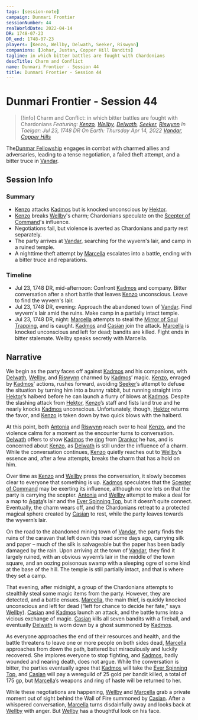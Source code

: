 ```yaml
---
tags: [session-note]
campaign: Dunmari Frontier
sessionNumber: 44
realWorldDate: 2022-04-14
DR: 1748-07-23
DR_end: 1748-07-23
players: [Kenzo, Wellby, Delwath, Seeker, Riswynn]
companions: [Johar, Justan, Copper Hill Bandits]
tagline: in which bitter battles are fought with Chardonians
descTitle: Charm and Conflict
name: Dunmari Frontier - Session 44
title: Dunmari Frontier - Session 44
---
```

# Dunmari Frontier - Session 44

>[!info] Charm and Conflict: in which bitter battles are fought with Chardonians
> *Featuring: [Kenzo](<../../../people/pcs/dunmar-fellowship/kenzo.md>), [Wellby](<../../../people/pcs/dunmar-fellowship/wellby.md>), [Delwath](<../../../people/pcs/dunmar-fellowship/delwath.md>), [Seeker](<../../../people/pcs/dunmar-fellowship/seeker.md>), [Riswynn](<../../../people/pcs/dunmar-fellowship/riswynn.md>)*
> *In Taelgar: Jul 23, 1748 DR*
> *On Earth: Thursday Apr 14, 2022*
> *[Vandar](<../../../gazetteer/greater-dunmar/realms/dunmar/central-dunmar/vandar.md>), [Copper Hills](<../../../gazetteer/greater-dunmar/darba-highlands/copper-hills.md>)*

The[Dunmar Fellowship](<../../../people/pcs/dunmar-fellowship/dunmar-fellowship.md>) engages in combat with charmed allies and adversaries, leading to a tense negotiation, a failed theft attempt, and a bitter truce in [Vandar](<../../../gazetteer/greater-dunmar/realms/dunmar/central-dunmar/vandar.md>).
## Session Info
### Summary
- [Kenzo](<../../../people/pcs/dunmar-fellowship/kenzo.md>) attacks [Kadmos](<../../../people/chardonians/kadmos.md>) but is knocked unconscious by [Hektor](<../../../people/chardonians/hektor.md>).
- [Kenzo](<../../../people/pcs/dunmar-fellowship/kenzo.md>) breaks [Wellby](<../../../people/pcs/dunmar-fellowship/wellby.md>)'s charm; Chardonians speculate on the [Scepter of Command](<../../../things/artifacts-of-power/scepter-of-command.md>)'s influence.
- Negotiations fail, but violence is averted as Chardonians and party rest separately.
- The party arrives at [Vandar](<../../../gazetteer/greater-dunmar/realms/dunmar/central-dunmar/vandar.md>), searching for the wyvern's lair, and camp in a ruined temple. 
- A nighttime theft attempt by [Marcella](<../../../people/chardonians/marcella.md>) escalates into a battle, ending with a bitter truce and reparations.

### Timeline
- Jul 23, 1748 DR, mid-afternoon: Confront [Kadmos](<../../../people/chardonians/kadmos.md>) and company. Bitter conversation after a short battle that leaves [Kenzo](<../../../people/pcs/dunmar-fellowship/kenzo.md>) unconscious. Leave to find the wyvern's lair. 
- Jul 23, 1748 DR, evening: Approach the abandoned town of [Vandar](<../../../gazetteer/greater-dunmar/realms/dunmar/central-dunmar/vandar.md>). Find wyvern's lair amid the ruins. Make camp in a partially intact temple.
- Jul 23, 1748 DR, night: [Marcella](<../../../people/chardonians/marcella.md>) attempts to steal the [Mirror of Soul Trapping](<../treasure/treasure-from-agata/mirror-of-soul-trapping.md>), and is caught. [Kadmos](<../../../people/chardonians/kadmos.md>) and [Casian](<../../../people/chardonians/casian.md>) join the attack. [Marcella](<../../../people/chardonians/marcella.md>) is knocked unconscious and left for dead; bandits are killed. Fight ends in bitter stalemate. Wellby speaks secretly with Marcella. 


## Narrative
We begin as the party faces off against [Kadmos](<../../../people/chardonians/kadmos.md>) and his companions, with [Delwath](<../../../people/pcs/dunmar-fellowship/delwath.md>), [Wellby](<../../../people/pcs/dunmar-fellowship/wellby.md>), and [Riswynn](<../../../people/pcs/dunmar-fellowship/riswynn.md>) charmed by [Kadmos](<../../../people/chardonians/kadmos.md>)’ magic. [Kenzo](<../../../people/pcs/dunmar-fellowship/kenzo.md>), enraged by [Kadmos](<../../../people/chardonians/kadmos.md>)’ actions, rushes forward, avoiding [Seeker](<../../../people/pcs/dunmar-fellowship/seeker.md>)’s attempt to defuse the situation by turning him into a bunny rabbit, but running straight into [Hektor](<../../../people/chardonians/hektor.md>)’s halberd before he can launch a flurry of blows at [Kadmos](<../../../people/chardonians/kadmos.md>). Despite the slashing attack from [Hektor](<../../../people/chardonians/hektor.md>), [Kenzo](<../../../people/pcs/dunmar-fellowship/kenzo.md>)’s staff and fists land true and he nearly knocks [Kadmos](<../../../people/chardonians/kadmos.md>) unconscious. Unfortunately, though, [Hektor](<../../../people/chardonians/hektor.md>) returns the favor, and [Kenzo](<../../../people/pcs/dunmar-fellowship/kenzo.md>) is taken down by two quick blows with the halberd.

At this point, both [Antonia](<../../../people/chardonians/antonia.md>) and [Riswynn](<../../../people/pcs/dunmar-fellowship/riswynn.md>) reach over to heal [Kenzo](<../../../people/pcs/dunmar-fellowship/kenzo.md>), and the violence calms for a moment as the encounter turns to conversation. [Delwath](<../../../people/pcs/dunmar-fellowship/delwath.md>) offers to show [Kadmos](<../../../people/chardonians/kadmos.md>) the [ring](<../treasure/treasure-from-agata/ring-of-displacement.md>) from [Drankor](<../../../history/drankorian-era/drankor.md>) he has, and is concerned about [Kenzo](<../../../people/pcs/dunmar-fellowship/kenzo.md>), as [Delwath](<../../../people/pcs/dunmar-fellowship/delwath.md>) is still under the influence of a charm. While the conversation continues, [Kenzo](<../../../people/pcs/dunmar-fellowship/kenzo.md>) quietly reaches out to [Wellby](<../../../people/pcs/dunmar-fellowship/wellby.md>)’s essence and, after a few attempts, breaks the charm that has a hold on him. 

Over time as [Kenzo](<../../../people/pcs/dunmar-fellowship/kenzo.md>) and [Wellby](<../../../people/pcs/dunmar-fellowship/wellby.md>) press the conversation, it slowly becomes clear to everyone that something is up. [Kadmos](<../../../people/chardonians/kadmos.md>) speculates that the [Scepter of Command](<../../../things/artifacts-of-power/scepter-of-command.md>) may be exerting its influence, although no one lets on that the party is carrying the scepter. [Antonia](<../../../people/chardonians/antonia.md>) and [Wellby](<../../../people/pcs/dunmar-fellowship/wellby.md>) attempt to make a deal for a map to [Agata](<../../../people/fey/agata.md>)’s lair and the [Ever Spinning Top](<../treasure/treasure-from-agata/ever-spinning-top.md>), but it doesn’t quite connect. Eventually, the charm wears off, and the Chardonians retreat to a protected magical sphere created by [Casian](<../../../people/chardonians/casian.md>) to rest, while the party leaves towards the wyvern’s lair.

On the road to the abandoned mining town of [Vandar](<../../../gazetteer/greater-dunmar/realms/dunmar/central-dunmar/vandar.md>), the party finds the ruins of the caravan that left down this road some days ago, carrying silk and paper – much of the silk is salvageable but the paper has been badly damaged by the rain. Upon arriving at the town of [Vandar](<../../../gazetteer/greater-dunmar/realms/dunmar/central-dunmar/vandar.md>), they find it largely ruined, with an obvious wyvern’s lair in the middle of the town square, and an oozing poisonous swamp with a sleeping ogre of some kind at the base of the hill. The temple is still partially intact, and that is where they set a camp.

That evening, after midnight, a group of the Chardonians attempts to stealthily steal some magic items from the party. However, they are detected, and a battle ensues. [Marcella](<../../../people/chardonians/marcella.md>), the main thief, is quickly knocked unconscious and left for dead (“left for chance to decide her fate,” says [Wellby](<../../../people/pcs/dunmar-fellowship/wellby.md>)). [Casian](<../../../people/chardonians/casian.md>) and [Kadmos](<../../../people/chardonians/kadmos.md>) launch an attack, and the battle turns into a vicious exchange of magic. [Casian](<../../../people/chardonians/casian.md>) kills all seven bandits with a fireball, and eventually [Delwath](<../../../people/pcs/dunmar-fellowship/delwath.md>) is worn down by a ghost summoned by [Kadmos](<../../../people/chardonians/kadmos.md>). 

As everyone approaches the end of their resources and health, and the battle threatens to leave one or more people on both sides dead, [Marcella](<../../../people/chardonians/marcella.md>) approaches from down the path, battered but miraculously and luckily recovered. She implores everyone to stop fighting, and [Kadmos](<../../../people/chardonians/kadmos.md>), badly wounded and nearing death, does not argue. While the conversation is bitter, the parties eventually agree that [Kadmos](<../../../people/chardonians/kadmos.md>) will take the [Ever Spinning Top](<../treasure/treasure-from-agata/ever-spinning-top.md>), and [Casian](<../../../people/chardonians/casian.md>) will pay a wereguild of 25 gold per bandit killed, a total of 175 gp, but [Marcella](<../../../people/chardonians/marcella.md>)’s weapons and ring of haste will be returned to her. 

While these negotiations are happening, [Wellby](<../../../people/pcs/dunmar-fellowship/wellby.md>) and [Marcella](<../../../people/chardonians/marcella.md>) grab a private moment out of sight behind the Wall of Fire summoned by [Casian](<../../../people/chardonians/casian.md>). After a whispered conversation, [Marcella](<../../../people/chardonians/marcella.md>) turns disdainfully away and looks back at [Wellby](<../../../people/pcs/dunmar-fellowship/wellby.md>) with anger. But [Wellby](<../../../people/pcs/dunmar-fellowship/wellby.md>) has a thoughtful look on his face.
